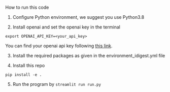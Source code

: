 How to run this code

1. Configure Python environment, we suggest you use Python3.8

2. Install openai and set the openai key in the terminal
```
export OPENAI_API_KEY=<your_api_key>
```
You can find your openai api key following [this link](https://elephas.app/blog/how-to-create-openai-api-keys-cl5c4f21d281431po7k8fgyol0).

3. Install the required packages as given in the environment_idigest.yml file

4. Install this repo
```
pip install -e .
```
5. Run the program by `streamlit run run.py` 
